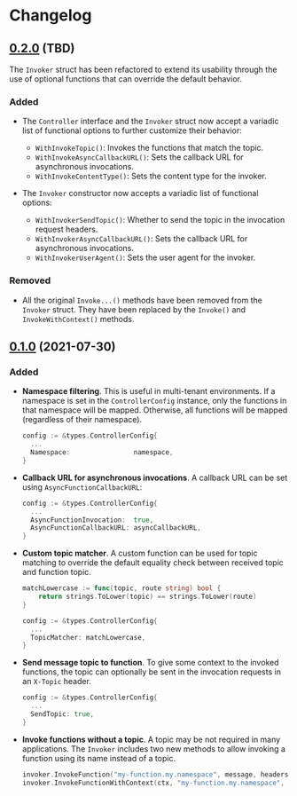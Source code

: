 # Changelog

## [0.2.0](https://github.com/flusflas/connector-sdk/tree/v0.2.0) (TBD)

The `Invoker` struct has been refactored to extend its usability through the use
of optional functions that can override the default behavior.

### Added

- The `Controller` interface and the `Invoker` struct now accept a variadic list
  of functional options to further customize their behavior:
  - `WithInvokeTopic()`: Invokes the functions that match the topic.
  - `WithInvokeAsyncCallbackURL()`: Sets the callback URL for asynchronous invocations.
  - `WithInvokeContentType()`: Sets the content type for the invoker.


- The `Invoker` constructor now accepts a variadic list of functional options:
  - `WithInvokerSendTopic()`: Whether to send the topic in the invocation request headers.
  - `WithInvokerAsyncCallbackURL()`: Sets the callback URL for asynchronous invocations.
  - `WithInvokerUserAgent()`: Sets the user agent for the invoker.

### Removed

- All the original `Invoke...()` methods have been removed from the `Invoker` struct.
  They have been replaced by the `Invoke()` and `InvokeWithContext()` methods.


## [0.1.0](https://github.com/flusflas/connector-sdk/tree/v0.1.0) (2021-07-30)

### Added

- **Namespace filtering**.
  This is useful in multi-tenant environments. If a namespace is set in the
  `ControllerConfig` instance, only the functions in that namespace will be
  mapped. Otherwise, all functions will be mapped (regardless of their
  namespace).
  ```go
  config := &types.ControllerConfig{
    ...
    Namespace:                namespace,
  }
  ```
- **Callback URL for asynchronous invocations**.
  A callback URL can be set using `AsyncFunctionCallbackURL`:
  ```go
  config := &types.ControllerConfig{
    ...
    AsyncFunctionInvocation:  true,
    AsyncFunctionCallbackURL: asyncCallbackURL,
  }
  ```
- **Custom topic matcher**.
  A custom function can be used for topic matching to override the default
  equality check between received topic and function topic.
  ```go
  matchLowercase := func(topic, route string) bool {
      return strings.ToLower(topic) == strings.ToLower(route)
  }
  
  config := &types.ControllerConfig{
    ...
    TopicMatcher: matchLowercase,
  }
  ```
- **Send message topic to function**.
  To give some context to the invoked functions, the topic can optionally be
  sent in the invocation requests in an `X-Topic` header.
  ```go
  config := &types.ControllerConfig{
    ...
    SendTopic: true,
  }
  ```
- **Invoke functions without a topic**.
  A topic may be not required in many applications. The `Invoker` includes two
  new methods to allow invoking a function using its name instead of a topic.
  ```go
  invoker.InvokeFunction("my-function.my.namespace", message, headers)
  invoker.InvokeFunctionWithContext(ctx, "my-function.my.namespace", message, headers)
  ```